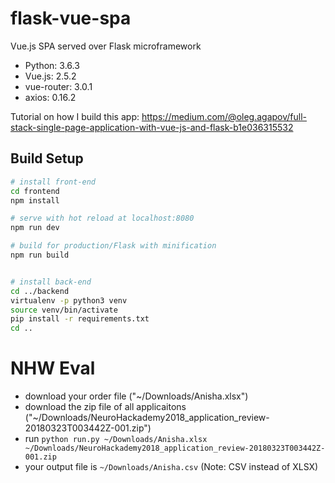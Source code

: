 # flask-vue-spa
Vue.js SPA served over Flask microframework

* Python: 3.6.3
* Vue.js: 2.5.2
* vue-router: 3.0.1
* axios: 0.16.2

Tutorial on how I build this app:
https://medium.com/@oleg.agapov/full-stack-single-page-application-with-vue-js-and-flask-b1e036315532

## Build Setup

``` bash
# install front-end
cd frontend
npm install

# serve with hot reload at localhost:8080
npm run dev

# build for production/Flask with minification
npm run build


# install back-end
cd ../backend
virtualenv -p python3 venv
source venv/bin/activate
pip install -r requirements.txt
cd ..

```

# NHW Eval

* download your order file ("~/Downloads/Anisha.xlsx")
* download the zip file of all applicaitons ("~/Downloads/NeuroHackademy2018_application_review-20180323T003442Z-001.zip")
* run `python run.py ~/Downloads/Anisha.xlsx ~/Downloads/NeuroHackademy2018_application_review-20180323T003442Z-001.zip`
* your output file is `~/Downloads/Anisha.csv` (Note: CSV instead of XLSX)
